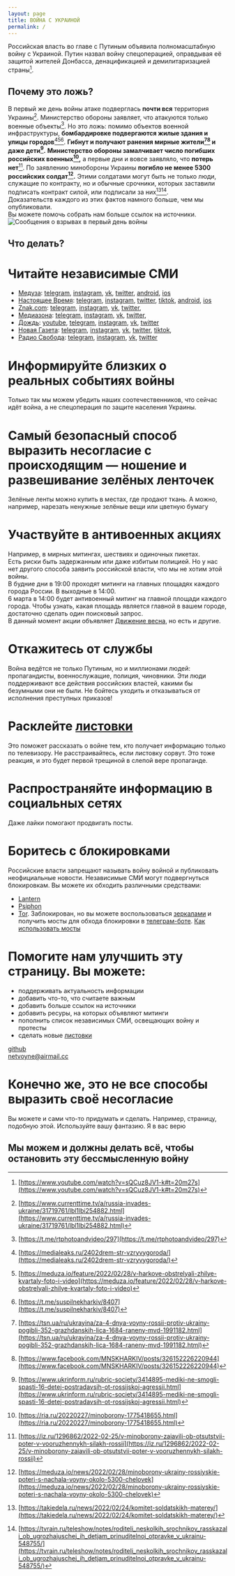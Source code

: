 ```yaml
---
layout: page
title: ВОЙНА С УКРАИНОЙ
permalink: /
---
```


Российская власть во главе с Путиным объявила полномасштабную войну с Украиной.
Путин назвал войну спецоперацией, оправдывая её защитой жителей Донбасса, денацификацией и демилитаризацией страны[^war-declaration].
## **Почему это ложь?**
В первый же день войны атаке подверглась **почти вся** территория Украины[^first-day].
Министерство обороны заявляет, что атакуются только военные объекты[^attack-claims]. Но это ложь: помимо объектов военной инфраструктуры, **бомбардировке подвергаются жилые здания и улицы городов**[^bombarding][^bombarding2][^bombarding3]. **Гибнут и получают ранения мирные жители[^citizens][^citizens2] и даже дети[^children].**
**Министерство обороны замалчивает число погибших российских военных[^russian-losses],** а первые дни и вовсе заявляло, что **потерь нет**[^no-losses]. По заявлению минобороны Украины **погибло не менее 5300 российских солдат[^russian-losses2].**
Этими солдатами могут быть не только люди, служащие по контракту, но и обычные срочники, которых заставили подписать контракт силой, или подписали за них[^conscription1][^conscription2].\
Доказательств каждого из этих фактов намного больше, чем мы опубликовали.\
Вы можете помочь собрать нам больше ссылок на источники.
![Сообщения о взрывах в первый день войны](images/first-day-attacks.webp)
## **Что делать?**
# **Читайте независимые СМИ**
- [Медуза](https://meduza.io/):
 [telegram](https://t.me/meduzalive),
 [instagram](https://www.instagram.com/meduzapro/),
 [vk](https://vk.com/meduzaproject),
 [twitter](https://twitter.com/meduzaproject),
 [android](https://play.google.com/store/apps/details?id=io.meduza.meduza),
 [ios](https://apps.apple.com/lv/app/meduza/id1483980563)
- [Настоящее Время](https://www.currenttime.tv/):
 [telegram](https://telegram.me/currenttime),
 [instagram](https://www.instagram.com/currenttime.tv/),
 [twitter](https://twitter.com/CurrentTimeTv),
 [tiktok](https://www.tiktok.com/@currenttime.tv),
 [android](https://play.google.com/store/apps/details?id=org.rferl.ctvideo),
 [ios](https://apps.apple.com/us/app/%D0%BD%D0%B0%D1%81%D1%82%D0%BE%D1%8F%D1%89%D0%B5%D0%B5-%D0%B2%D1%80%D0%B5%D0%BC%D1%8F/id1042221889)
- [Znak.com](https://www.znak.com/):
 [telegram](https://telegram.me/znakcom),
 [instagram](https://www.instagram.com/znakcom/),
 [vk](https://vk.com/znak_com),
 [twitter](https://twitter.com/znak_com),
- [Медиазона](https://zona.media/):
 [telegram](https://telegram.me/mediazzzona),
 [instagram](https://www.instagram.com/mediazzzona/),
 [vk](https://vk.com/mediazzzona),
 [twitter](https://twitter.com/mediazzzona),
- [Дождь](https://tvrain.ru/):
 [youtube](https://www.youtube.com/channel/UCdubelOloxR3wzwJG9x8YqQ),
 [telegram](https://t.me/tvrain),
 [instagram](https://www.instagram.com/tvrain/),
 [vk](https://vk.com/tvrain),
 [twitter](https://twitter.com/tvrain)
- [Новая Газета](https://novayagazeta.ru/):
 [telegram](https://t.me/novaya_pishet),
 [instagram](https://www.instagram.com/novayagazeta),
 [vk](https://vk.com/novgaz),
 [twitter](https://twitter.com/novaya_gazeta),
 [tiktok](https://www.tiktok.com/@novayagazeta),
- [Радио Свобода](https://www.svoboda.org/):
 [telegram](https://t.me/radiosvoboda),
 [instagram](https://www.instagram.com/radiosvoboda/),
 [vk](https://vk.com/public12637912),
 [twitter](https://twitter.com/SvobodaRadio)

# **Информируйте близких о реальных событиях войны**
Только так мы можем убедить наших соотечественников, что сейчас идёт война, а не спецоперация по защите населения Украины.

# **Самый безопасный способ выразить несогласие с происходящим — ношение и развешивание зелёных ленточек**
Зелёные ленты можно купить в местах, где продают ткань. А можно, например, нарезать ненужные зелёные вещи или цветную бумагу

# **Участвуйте в антивоенных акциях**
Например, в мирных митингах, шествиях и одиночных пикетах.\
Есть риски быть задержанным или даже избитым полицией. Но у нас нет другого способа заявить российской власти, что мы не хотим этой войны.\
В будние дни в 19:00 проходят митинги на главных площадях каждого города России. В выходные в 14:00.\
6 марта в 14:00 будет антивоенный митинг на главной площади каждого города. Чтобы узнать, какая площадь является главной в вашем городе, достаточно сделать один поисковый запрос.\
В данный момент акции объявляет [Движение весна](https://t.me/vesna_democrat), но есть и другие.

# **Откажитесь от службы**
Война ведётся не только Путиным, но и миллионами людей: пропагандисты, военнослужащие, полиция, чиновники. Эти люди поддерживают все действия российских властей, какими бы безумными они не были. Не бойтесь уходить и отказываться от исполнения преступных приказов!

# **Расклейте [листовки](/flyers.md)**
Это поможет рассказать о войне тем, кто получает информацию только по телевизору. Не расстраивайтесь, если листовку сорвут. Это тоже реакция, и это будет первой трещиной в слепой вере пропаганде.

# **Распространяйте информацию в социальных сетях**
Даже лайки помогают продвигать посты.

# **Боритесь с блокировками**
Российские власти запрещают называть войну войной и публиковать неофициальные новости. Независимые СМИ могут подвергнуться блокировкам.
Вы можете их обходить различными средствами:
- [Lantern](https://getlantern.org/)
- [Psiphon](https://psiphon.ca/)
- [Tor](https://www.torproject.org/). Заблокирован, но вы можете воспользоваться [з](https://mirror.oldsql.cc/tor/)[е](https://tormirror.tb-itf-tor.de/)[р](https://www.torservers.net/mirrors/torproject.org/)[к](https://tor.ybti.net/)[а](https://tor.0x3d.lu/)[л](https://www.eprci.com/tor/)[а](https://ftp.yzu.edu.tw/torproject.org/)[м](https://tor.calyxinstitute.org/)[и](https://tor.armbrust.me/) и получить мосты для обхода блокировки в [телеграм-боте](https://t.me/GetBridgesBot). [Как использовать мосты](https://te-st.ru/2021/12/04/tor-blocked/)

# **Помогите нам улучшить эту страницу. Вы можете:**
- поддерживать актуальность информации
- добавить что-то, что считаете важным
- добавить больше ссылок на источники
- добавить ресуры, на которых объявляют митинги
- пополнить список независимых СМИ, освещающих войну и протесты
- сделать новые [листовки](/flyers.md)

[github](https://github.com/netvoyne/netvoyne.github.io)\
[netvoyne@airmail.cc](mailto:netvoyne@airmail.cc)

# **Конечно же, это не все способы выразить своё несогласие**
Вы можете и сами что-то придумать и сделать. Например, страницу, подобную этой. Используйте вашу фантазию. Я в вас верю

## **Мы можем и должны делать всё, чтобы остановить эту бессмысленную войну**

[^war-declaration]: [https://www.youtube.com/watch?v=sQCuz8JV1-k#t=20m27s](https://www.youtube.com/watch?v=sQCuz8JV1-k#t=20m27s)
[^attack-claims]: [https://t.me/rtphotoandvideo/297](https://t.me/rtphotoandvideo/297)
[^first-day]: [https://www.currenttime.tv/a/russia-invades-ukraine/31719761/lbl1lbi254882.html](https://www.currenttime.tv/a/russia-invades-ukraine/31719761/lbl1lbi254882.html)
[^bombarding]: [https://medialeaks.ru/2402drem-str-vzryvygoroda/](https://medialeaks.ru/2402drem-str-vzryvygoroda/)
[^bombarding2]: [https://meduza.io/feature/2022/02/28/v-harkove-obstrelyali-zhilye-kvartaly-foto-i-video](https://meduza.io/feature/2022/02/28/v-harkove-obstrelyali-zhilye-kvartaly-foto-i-video)
[^bombarding3]: [https://t.me/suspilnekharkiv/8407](https://t.me/suspilnekharkiv/8407)
[^citizens]: [https://tsn.ua/ru/ukrayina/za-4-dnya-voyny-rossii-protiv-ukrainy-pogibli-352-grazhdanskih-lica-1684-raneny-mvd-1991182.html](https://tsn.ua/ru/ukrayina/za-4-dnya-voyny-rossii-protiv-ukrainy-pogibli-352-grazhdanskih-lica-1684-raneny-mvd-1991182.html)
[^citizens2]: [https://www.facebook.com/MNSKHARKIV/posts/326152226220944](https://www.facebook.com/MNSKHARKIV/posts/326152226220944)
[^children]: [https://www.ukrinform.ru/rubric-society/3414895-mediki-ne-smogli-spasti-16-detej-postradavsih-ot-rossijskoj-agressii.html](https://www.ukrinform.ru/rubric-society/3414895-mediki-ne-smogli-spasti-16-detej-postradavsih-ot-rossijskoj-agressii.html)
[^russian-losses]: [https://ria.ru/20220227/minoborony-1775418655.html](https://ria.ru/20220227/minoborony-1775418655.html)
[^russian-losses2]: [https://meduza.io/news/2022/02/28/minoborony-ukrainy-rossiyskie-poteri-s-nachala-voyny-okolo-5300-chelovek](https://meduza.io/news/2022/02/28/minoborony-ukrainy-rossiyskie-poteri-s-nachala-voyny-okolo-5300-chelovek)
[^no-losses]: [https://iz.ru/1296862/2022-02-25/v-minoborony-zaiavili-ob-otsutstvii-poter-v-vooruzhennykh-silakh-rossii](https://iz.ru/1296862/2022-02-25/v-minoborony-zaiavili-ob-otsutstvii-poter-v-vooruzhennykh-silakh-rossii)
[^conscription1]: [https://takiedela.ru/news/2022/02/24/komitet-soldatskikh-materey/](https://takiedela.ru/news/2022/02/24/komitet-soldatskikh-materey/)
[^conscription2]: [https://tvrain.ru/teleshow/notes/roditeli_neskolkih_srochnikov_rasskazali_ob_ugrozhajuschej_ih_detjam_prinuditelnoj_otpravke_v_ukrainu-548755/](https://tvrain.ru/teleshow/notes/roditeli_neskolkih_srochnikov_rasskazali_ob_ugrozhajuschej_ih_detjam_prinuditelnoj_otpravke_v_ukrainu-548755/)
